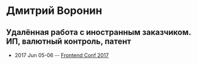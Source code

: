 # Дмитрий Воронин

## Удалённая работа с иностранным заказчиком. ИП, валютный контроль, патент
- 2017 Jun 05-06 -- [Frontend Conf 2017](https://www.youtube.com/watch?v=GNWu6pFsubw)    
